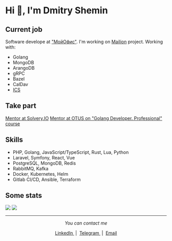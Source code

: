 # Hi 👋, I'm Dmitry Shemin

## Current job

Software develope at <a href="https://myoffice.ru/" target="blank">"МойОфис"</a>. I'm working on <a href="https://mailion.ru/">Mailion</a> project.
Working with:
- Golang
- MongoDB
- ArangoDB
- gRPC
- Bazel
- CalDav
- <a href="https://www.rfc-editor.org/rfc/rfc5545">ICS</a>

## Take part

<a href="https://solvery.io/ru/mentor/dshemin" target="blank">Mentor at Solvery.IO</a>
<a href="https://otus.ru/lessons/golang-professional/" target="blank">Mentor at OTUS on "Golang Developer. Professional" course</a>

## Skills

- PHP, Golang, JavaScript/TypeScript, Rust, Lua, Python
- Laravel, Symfony, React, Vue
- PostgreSQL, MongoDB, Redis
- RabbitMQ, Kafka
- Docker, Kubernetes, Helm
- Gitlab CI/CD, Ansible, Terraform

## Some stats

![](https://github-profile-summary-cards.vercel.app/api/cards/repos-per-language?username=dshemin)
![](https://github-profile-summary-cards.vercel.app/api/cards/most-commit-language?username=dshemin)

<hr />
<p align="center">
  <i>You can contact me</i>
  <p align="center">
    <a href="https://linkedin.com/in/dmitry-shemin-1bb0b0149" target="blank">
      LinkedIn
    </a>
    &nbsp;|&nbsp;
    <a href="https://t.me/dshemin" target="blank">
      Telegram
    </a>
    &nbsp;|&nbsp;
    <a href="mailto:shemindmitry@gmail.com">
      Email
    </a>
  </p>
</p>
